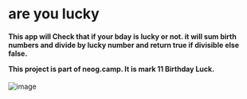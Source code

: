 <h1>are you lucky</h1>
<h4>This app will Check that if your bday is lucky or not. it will sum birth numbers and divide by lucky number and return true if divisible else false.

This project is part of neog.camp. It is mark 11 Birthday Luck.</h4>


![image](https://user-images.githubusercontent.com/109124944/194768854-c7fbd627-3da8-40ed-b78e-2c2bdb9f53ba.png)
